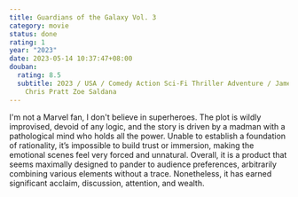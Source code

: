 ```yaml
---
title: Guardians of the Galaxy Vol. 3
category: movie
status: done
rating: 1
year: "2023"
date: 2023-05-14 10:37:47+08:00
douban:
  rating: 8.5
  subtitle: 2023 / USA / Comedy Action Sci-Fi Thriller Adventure / James Gunn /
    Chris Pratt Zoe Saldana
---
```


I'm not a Marvel fan, I don't believe in superheroes. The plot is wildly improvised, devoid of any logic, and the story is driven by a madman with a pathological mind who holds all the power. Unable to establish a foundation of rationality, it’s impossible to build trust or immersion, making the emotional scenes feel very forced and unnatural. Overall, it is a product that seems maximally designed to pander to audience preferences, arbitrarily combining various elements without a trace. Nonetheless, it has earned significant acclaim, discussion, attention, and wealth.
